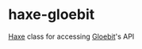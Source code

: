 haxe-gloebit
============


[Haxe](http://haxe.org/) class for accessing [Gloebit](http://dev.gloebit.com/)'s API

